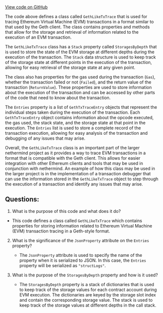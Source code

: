 [View code on GitHub](https://github.com/nethermindeth/nethermind/Nethermind.Evm/Tracing/GethStyle/GethLikeTxTrace.cs)

The code above defines a class called `GethLikeTxTrace` that is used for tracing Ethereum Virtual Machine (EVM) transactions in a format similar to that used by the Geth client. The class contains properties and methods that allow for the storage and retrieval of information related to the execution of an EVM transaction.

The `GethLikeTxTrace` class has a `Stack` property called `StoragesByDepth` that is used to store the state of the EVM storage at different depths during the execution of the transaction. The `Stack` data structure is used to keep track of the storage state at different points in the execution of the transaction, allowing for easy retrieval of the storage state at any given point.

The class also has properties for the gas used during the transaction (`Gas`), whether the transaction failed or not (`Failed`), and the return value of the transaction (`ReturnValue`). These properties are used to store information about the execution of the transaction and can be accessed by other parts of the code that need to know about the transaction.

The `Entries` property is a list of `GethTxTraceEntry` objects that represent the individual steps taken during the execution of the transaction. Each `GethTxTraceEntry` object contains information about the opcode executed, the gas used, the stack state, and the storage state at that point in the execution. The `Entries` list is used to store a complete record of the transaction execution, allowing for easy analysis of the transaction and debugging of any issues that may arise.

Overall, the `GethLikeTxTrace` class is an important part of the larger nethermind project as it provides a way to trace EVM transactions in a format that is compatible with the Geth client. This allows for easier integration with other Ethereum clients and tools that may be used in conjunction with nethermind. An example of how this class may be used in the larger project is in the implementation of a transaction debugger that can use the information stored in the `GethLikeTxTrace` object to step through the execution of a transaction and identify any issues that may arise.
## Questions: 
 1. What is the purpose of this code and what does it do?
   - This code defines a class called `GethLikeTxTrace` which contains properties for storing information related to Ethereum Virtual Machine (EVM) transaction tracing in a Geth-style format.

2. What is the significance of the `JsonProperty` attribute on the `Entries` property?
   - The `JsonProperty` attribute is used to specify the name of the property when it is serialized to JSON. In this case, the `Entries` property will be serialized as `"structLogs"`.

3. What is the purpose of the `StoragesByDepth` property and how is it used?
   - The `StoragesByDepth` property is a stack of dictionaries that is used to keep track of the storage values for each contract account during EVM execution. The dictionaries are keyed by the storage slot index and contain the corresponding storage value. The stack is used to keep track of the storage values at different depths in the call stack.
